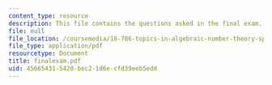 ```yaml
---
content_type: resource
description: This file contains the questions asked in the final exam.
file: null
file_location: /coursemedia/18-786-topics-in-algebraic-number-theory-spring-2006/456654315420bec21d6ecfd39eeb5edd_finalexam.pdf
file_type: application/pdf
resourcetype: Document
title: finalexam.pdf
uid: 45665431-5420-bec2-1d6e-cfd39eeb5edd
---
```

